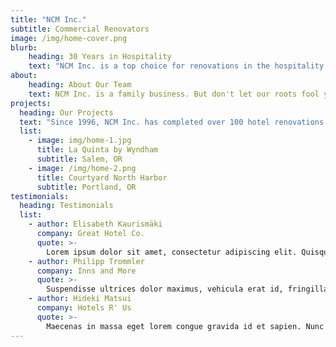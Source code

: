 ```yaml
---
title: "NCM Inc."
subtitle: Commercial Renovators
image: /img/home-cover.png
blurb:
    heading: 30 Years in Hospitality
    text: "NCM Inc. is a top choice for renovations in the hospitality industry. Why? 30 years of experience speaks for itself. From pools to patios and barrooms to bathrooms, we've done it all."
about:
    heading: About Our Team
    text: NCM Inc. is a family business. But don't let our roots fool you, we have over 100 commercial projects under our belt, licensing in 6 states, and team members with 30+ years of hopitality experience. Don't be surprised if you feel like part of the family!
projects:
  heading: Our Projects
  text: "Since 1996, NCM Inc. has completed over 100 hotel renovations across the country. We have state licensing in Florida, California, Washington, South Carolina, Oregon, Arizona, and Colorado. Though we are always expanding, our fair treatment of clients keeps them coming back year after year."
  list:
    - image: img/home-1.jpg
      title: La Quinta by Wyndham
      subtitle: Salem, OR
    - image: /img/home-2.png
      title: Courtyard North Harbor
      subtitle: Portland, OR
testimonials:
  heading: Testimonials
  list:
    - author: Elisabeth Kaurismäki
      company: Great Hotel Co.
      quote: >-
        Lorem ipsum dolor sit amet, consectetur adipiscing elit. Quisque et aliquam urna. Nullam sit amet felis a nunc ultricies vestibulum tincidunt mattis sem. Vestibulum sed ultricies leo.
    - author: Philipp Trommler
      company: Inns and More
      quote: >-
        Suspendisse ultrices dolor maximus, vehicula erat id, fringilla neque. Etiam mattis volutpat fringilla. Mauris ullamcorper id turpis et vestibulum.
    - author: Hideki Matsui
      company: Hotels R' Us
      quote: >-
        Maecenas in massa eget lorem congue gravida id et sapien. Nunc imperdiet risus id euismod cursus. Maecenas id tortor quis odio euismod gravida id et eros. Curabitur semper id magna at condimentum.
---
```

